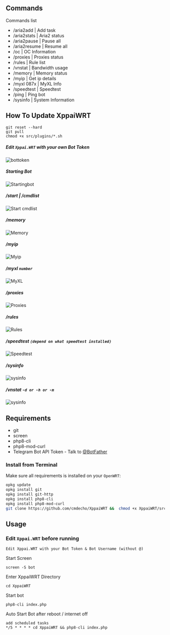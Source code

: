 ## Commands

Commands list
 * /aria2add      | Add task
 * /aria2stats    | Aria2 status
 * /aria2pause    | Pause all
 * /aria2resume   | Resume all
 * /oc        | OC Information
 * /proxies   | Proxies status 
 * /rules     | Rule list 
 * /vnstat    | Bandwidth usage 
 * /memory    | Memory status 
 * /myip      | Get ip details 
 * /myxl 087x | MyXL Info
 * /speedtest | Speedtest 
 * /ping      | Ping bot
 * /sysinfo   | System Information

## How To Update XppaiWRT
```shell
git reset --hard
git pull
chmod +x src/plugins/*.sh
```
 
##### Edit `Xppai.WRT` with your own Bot Token
![bottoken](https://i.ibb.co/vP7csgQ/TokenBot.png)
##### Starting Bot
![Startingbot](https://i.ibb.co/mcYqq3S/startbot.png)
##### /start | /cmdlist
![Start cmdlist](https://i.ibb.co/y4wqFwb/cmdlist.png)
##### /memory
![Memory](https://i.ibb.co/cwQ8m1C/memory.png)
##### /myip
![Myip](https://i.ibb.co/PQVB3DH/myip.png)
##### /myxl `number`
![MyXL](https://i.ibb.co/bBMf0rg/myxl.png)
##### /proxies
![Proxies](https://i.ibb.co/0fmXhjX/proxies.png)
##### /rules
![Rules](https://i.ibb.co/8DtrH3n/rules.png)
##### /speedtest `(depend on what speedtest installed)`
![Speedtest](https://i.ibb.co/r3cV90Y/speedtest.png)
##### /sysinfo
![sysinfo](https://i.ibb.co/2tqS3cM/sysinfo.png)
##### /vnstat `-d or -h or -m` 
![sysinfo](https://i.ibb.co/0ycJhvP/vnstat.png)

## Requirements
- git
- screen
- php8-cli
- php8-mod-curl
- Telegram Bot API Token - Talk to [@BotFather](https://telegram.me/@BotFather)

### Install from Terminal

Make sure all requirements is installed on your `OpenWRT`:

```bash
opkg update
opkg install git
opkg install git-http
opkg install php8-cli
opkg install php8-mod-curl
git clone https://github.com/cmdecho/XppaiWRT &&  chmod +x XppaiWRT/src/plugins/*.sh
```

## Usage
### Edit `Xppai.WRT` before running
```
Edit Xppai.WRT with your Bot Token & Bot Username (without @)
```

Start Screen
```shell
screen -S bot
```

Enter XppaiWRT Directory
```shell
cd XppaiWRT
```

Start bot
```shell
php8-cli index.php 
```

Auto Start Bot after reboot / internet off
```
add scheduled tasks
*/5 * * * * cd XppaiWRT && php8-cli index.php
```
